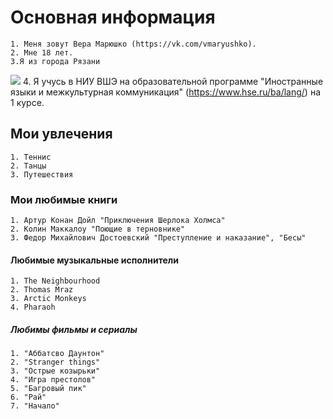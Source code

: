 # Основная информация
    1. Меня зовут Вера Марюшко (https://vk.com/vmaryushko). 
    2. Мне 18 лет. 
    3.Я из города Рязани
![](http://s3-eu-central-1.amazonaws.com/xn--80aa0aqccl2b9d/uploads/2015/10/196-768x453.jpg)
    4. Я учусь в НИУ ВШЭ на образовательной программе "Иностранные языки и межкультурная коммуникация" (https://www.hse.ru/ba/lang/) на 1 курсе.
## Мои увлечения 
    1. Теннис
    2. Танцы
    3. Путешествия 
### Мои любимые книги 
    1. Артур Конан Дойл "Приключения Шерлока Холмса"
    2. Колин Маккалоу "Поющие в терновнике"
    3. Федор Михайлович Достоевский "Преступление и наказание", "Бесы"
#### Любимые музыкальные исполнители
    1. The Neighbourhood
    2. Thomas Mraz
    3. Arctic Monkeys
    4. Pharaoh
##### Любимы фильмы и сериалы
    1. "Аббатсво Даунтон" 
    2. "Stranger things"
    3. "Острые козырьки"
    4. "Игра престолов"
    5. "Багровый пик"
    6. "Рай"
    7. "Начало"
    
